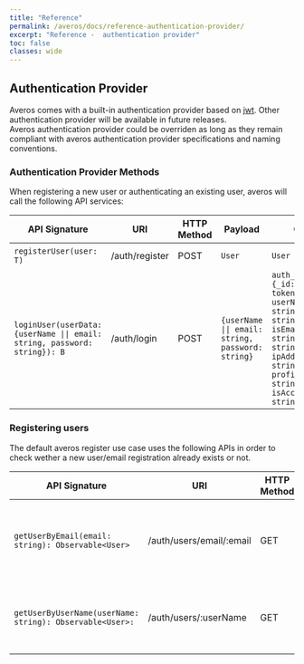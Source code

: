 ```yaml
---
title: "Reference"
permalink: /averos/docs/reference-authentication-provider/
excerpt: "Reference -  authentication provider"
toc: false
classes: wide
---
```


## **Authentication Provider**

Averos comes with a built-in authentication provider based on [jwt](https://jwt.io "JSON Web Token"). Other authentication provider will be available in future releases. <br/>
Averos authentication provider could be overriden as long as they remain compliant with averos authentication provider specifications and naming conventions.

### **Authentication Provider Methods**

When registering a new user or authenticating an existing user, averos will call the following API services:

 | **API Signature** | **URI** |  **HTTP Method** | **Payload** | **Output** | **API Description** |
| ------------ | ------------ | ------------ | ------------ | ------------ |------------ |
| `registerUser(user: T)` | /auth/register | POST | `User` | `User` | Registers a new user |
| `loginUser(userData: {userName \|\| email: string, password: string}): B` | /auth/login | POST | `{userName \|\| email: string, password: string}` | `auth_token: {_id: string, token: string, userName: string, email: string, isEmailVerified: string, image: string, ipAddress: string, profileLanguage: string, isAccountLocked: string}}` | Attempt to perform a log in action. Returns an authorization token |

### **Registering users**

The default averos register use case uses the following APIs in order to check wether a new user/email registration already exists or not. 

| **API Signature** | **URI** |  **HTTP Method** | **Output** |  **API Description** |
| ------------ | ------------ | ------------ | ------------ | ------------ | 
| `getUserByEmail(email: string): Observable<User>` | /auth/users/email/:email | GET | `{ emailNotAvailable: true } \|\| null` | Given an email adress, check wether the user exists or not |
| `getUserByUserName(userName: string): Observable<User>:` | /auth/users/:userName | GET | `{ userNameNotAvailable: true } \|\| null` | Given a user name, check wether the user exists or not |
